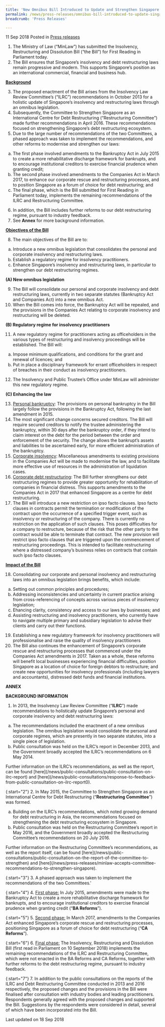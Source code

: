 ```yaml
---
title: 'New Omnibus Bill Introduced to Update and Strengthen Singapore’s Insolvency and Debt Restructuring Laws'
permalink: /news/press-releases/omnibus-bill-introduced-to-update-singapore-insovlency-debtrestructuring-laws/
breadcrumb: 'Press Releases'

---
```



11 Sep 2018 Posted in [Press releases](/news/press-releases)

<ol>
<li>The Ministry of Law (“MinLaw”) has submitted the Insolvency, Restructuring and Dissolution Bill (“the Bill”) for First Reading in Parliament today.
</li>

<li>
The Bill ensures that Singapore’s insolvency and debt restructuring laws remain progressive and modern. This supports Singapore’s position as an international commercial, financial and business hub.
</li>

</ol>

**<u>Background</u>**
<ol start="3">
<li>The proposed enactment of the Bill arises from the Insolvency Law Review Committee’s (“ILRC”) recommendations in October 2013 for a holistic update of Singapore’s insolvency and restructuring laws through an omnibus legislation.
</li>

<li> Subsequently, the Committee to Strengthen Singapore as an International Centre for Debt Restructuring (“Restructuring Committee”) made further recommendations in April 2016. These recommendations focused on strengthening Singapore’s debt restructuring ecosystem.
</li>

<li>Due to the large number of recommendations of the two Committees, a phased approach was taken to implement the recommendations, and other reforms to modernise and strengthen our laws:
</li>
</ol>

<ol style="list-style-type: lower-alpha;">
<li>The first phase involved amendments to the Bankruptcy Act in July 2015 to create a more rehabilitative discharge framework for bankrupts, and to encourage institutional creditors to exercise financial prudence when granting credit;</li>
<li>The second phase involved amendments to the Companies Act in March 2017, to enhance our corporate rescue and restructuring processes, and to position Singapore as a forum of choice for debt restructuring; and</li>
<li>The final phase, which is the Bill submitted for First Reading in Parliament today, implements the remaining recommendations of the ILRC and Restructuring Committee.</li>
</ol>

<ol start="6">
<li>In addition, the Bill includes further reforms to our debt restructuring regime, pursuant to industry feedback.</li>

<li> See <strong>Annex</strong> for more background information.

</li>
</ol>

**<u>Objectives of the Bill</u>**

<ol start="8">
<li>The main objectives of the Bill are to:</li>
</ol>

<ol style="list-style-type: lower-alpha;">
<li>Introduce a new omnibus legislation that consolidates the personal and corporate insolvency and restructuring laws.</li>

<li>Establish a regulatory regime for insolvency practitioners.</li>

<li>Enhance Singapore’s insolvency and restructuring laws, in particular to strengthen our debt restructuring regimes.</li>
</ol>


**(A) New omnibus legislation**

<ol start="9">
<li>The Bill will consolidate our personal and corporate insolvency and debt restructuring laws, currently in two separate statutes (Bankruptcy Act and Companies Act) into a new omnibus Act. 
</li>

<li>When the Bill comes into force, the Bankruptcy Act will be repealed, and the provisions in the Companies Act relating to corporate insolvency and restructuring will be deleted.
</li>
</ol>

**(B) Regulatory regime for insolvency practitioners**

<ol start="11">
<li>A new regulatory regime for practitioners acting as officeholders in the various types of restructuring and insolvency proceedings will be established. The Bill will:
</li>
</ol>

<ol style="list-style-type: lower-alpha;">
<li>Impose minimum qualifications, and conditions for the grant and renewal of licences; and</li>
<li>Put in place a disciplinary framework for errant officeholders in respect of breaches in their conduct as insolvency practitioners.</li>
</ol>

<ol start="12">
<li>The Insolvency and Public Trustee’s Office under MinLaw will administer this new regulatory regime.

</li>
</ol>

**(C) Enhancing the law**

<ol start="13">
<li><u>Personal bankruptcy</u>: The provisions on personal bankruptcy in the Bill largely follow the provisions in the Bankruptcy Act, following the last amendment in 2015.
</li>

<li> The most significant change concerns secured creditors. The Bill will require secured creditors to notify the trustee administering the bankruptcy, within 30 days after the bankruptcy order, if they intend to claim interest on the debt for the period between the order and enforcement of the security. The change allows the bankrupt’s assets and liabilities to be ascertained early, for more efficient administration of the bankruptcy.
</li>

<li><u>Corporate insolvency</u>: Miscellaneous amendments to existing provisions in the Companies Act will be made to modernise the law, and to facilitate more effective use of resources in the administration of liquidation cases.</li>

<li><u>Corporate debt restructuring</u>: The Bill further strengthens our debt restructuring regimes to provide greater opportunity for rehabilitation of companies in financial distress. This supports amendments to the Companies Act in 2017 that enhanced Singapore as a centre for debt restructuring.
</li>

<li>The Bill will introduce a new restriction on ipso facto clauses. Ipso facto clauses in contracts permit the termination or modification of the contract upon the occurrence of a specified trigger event, such as insolvency or restructuring of the company. There is currently no restriction on the application of such clauses. This poses difficulties for a company to restructure, because of the risk that the other party to the contract would be able to terminate that contract. The new provision will restrict ipso facto clauses that are triggered upon the commencement of restructuring proceedings. This is intended to facilitate restructuring where a distressed company’s business relies on contracts that contain such ipso facto clauses.</li>
</ol>

**<u>Impact of the Bill</u>**

<ol start="18">
<li>Consolidating our corporate and personal insolvency and restructuring laws into an omnibus legislation brings benefits, which include:</li>

</ol>

<ol style="list-style-type: lower-alpha;">
<li>Setting out common principles and procedures;</li>
<li>Addressing inconsistencies and uncertainty in current practice arising from cross-referencing of concepts across various pieces of insolvency legislation;</li>
<li>Ehancing clarity, consistency and access to our laws by businesses; and</li>
<li>Assisting restructuring and insolvency practitioners, who currently have to navigate multiple primary and subsidiary legislation to advise their clients and carry out their functions.</li>
</ol>

<ol start="19">
<li>Establishing a new regulatory framework for insolvency practitioners will professionalise and raise the quality of insolvency practitioners</li>

<li>The Bill also continues the enhancement of Singapore’s corporate rescue and restructuring processes that commenced under the Companies Act amendments in 2017. Taken as a whole, these reforms will benefit local businesses experiencing financial difficulties, position Singapore as a location of choice for foreign debtors to restructure; and create new opportunities for insolvency professionals (including lawyers and accountants), distressed debt funds and financial institutions.</li>
</ol>


**ANNEX**

**BACKGROUND INFORMATION**
1. In 2013, the Insolvency Law Review Committee (“**ILRC**”) made recommendations to holistically update Singapore’s personal and corporate insolvency and debt restructuring laws:
<ol style="list-style-type: lower-alpha;">
<li>The recommendations included the enactment of a new omnibus legislation. The omnibus legislation would consolidate the personal and corporate regimes, which are presently in two separate statutes, into a single piece of legislation.</li>

<li>Public consultation was held on the ILRC’s report in December 2013, and the Government broadly accepted the ILRC’s recommendations on 6 May 2014.</li>
</ol>
Further information on the ILRC’s recommendations, as well as the report, can be found [here](/news/public-consultations/public-consultation-on-ilrc-report) and [here](/news/public-consultations/response-to-feedback-from-public-consultation-on-ilrc-report0).

{:start="2"}
2. In May 2015, the Committee to Strengthen Singapore as an International Centre for Debt Restructuring (“**Restructuring Committee**”) was formed. 
<ol style="list-style-type: lower-alpha;">
<li>Building on the ILRC’s recommendations, which noted growing demand for debt restructuring in Asia, the recommendations focused on strengthening the debt restructuring ecosystem in Singapore.</li>

<li>Public consultation was held on the Restructuring Committee’s report in May 2016, and the Government broadly accepted the Restructuring Committee’s recommendations on 20 July 2016.</li>
</ol>
Further information on the Restructuring Committee’s recommendations, as well as the report itself, can be found [here](/news/public-consultations/public-consultation-on-the-report-of-the-committee-to-strengthen) and [here](/news/press-releases/minlaw-accepts-committee-recommendations-to-strengthen-singapore).

{:start="3"}
3. A phased approach was taken to implement the recommendations of the two Committees.'

{:start="4"}
4. <u>First phase:</u> In July 2015, amendments were made to the Bankruptcy Act to create a more rehabilitative discharge framework for bankrupts, and to encourage institutional creditors to exercise financial prudence when granting credit (“**BA Reforms**”).

{:start="5"}
5. <u>Second phase:</u> In March 2017, amendments to the Companies Act enhanced Singapore’s corporate rescue and restructuring processes, positioning Singapore as a forum of choice for debt restructuring (“**CA Reforms**”).

{:start="6"}
6. <u>Final phase:</u> The Insolvency, Restructuring and Dissolution Bill (first read in Parliament on 10 September 2018) implements the remaining recommendations of the ILRC and Restructuring Committee, which were not enacted in the BA Reforms and CA Reforms, together with further reforms to the debt restructuring regime, pursuant to industry feedback.

{:start="7"}
7. In addition to the public consultations on the reports of the ILRC and Debt Restructuring Committee conducted in 2013 and 2016 respectively, the proposed changes and the provisions in the Bill were finalised after consultation with industry bodies and leading practitioners. Respondents generally agreed with the proposed changes and supported the Bill. Suggestions by the respondents were considered in detail, several of which have been incorporated into the Bill.

<p class="right-side-updated">Last updated on 18 Sep 2018 </p>












